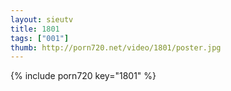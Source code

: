 ```yaml
--- 
layout: sieutv
title: 1801
tags: ["001"]
thumb: http://porn720.net/video/1801/poster.jpg
---
```

{% include porn720 key="1801" %} 
